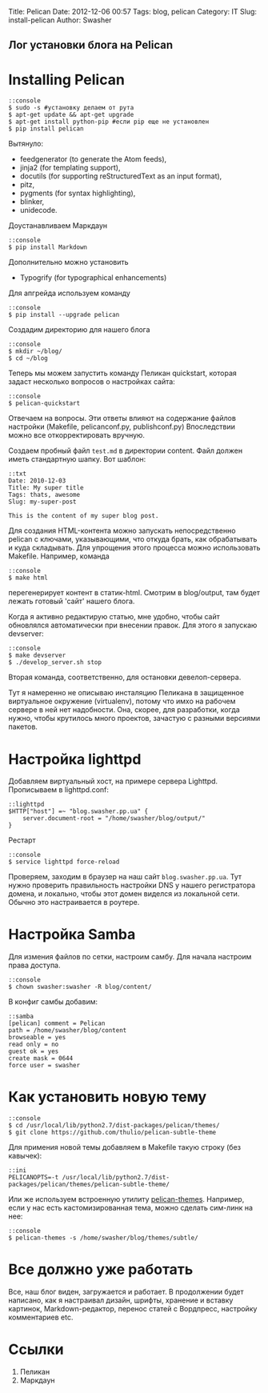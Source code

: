 Title: Pelican
Date: 2012-12-06 00:57
Tags: blog, pelican
Category: IT
Slug: install-pelican
Author: Swasher

Лог установки блога на Pelican
------------------------------

Installing Pelican
==================

    ::console
    $ sudo -s #установку делаем от рута
    $ apt-get update && apt-get upgrade
    $ apt-get install python-pip #если pip еще не установлен
    $ pip install pelican

Вытянуло:

- feedgenerator (to generate the Atom feeds),
- jinja2 (for templating support),
- docutils (for supporting reStructuredText as an input format),
- pitz,
- pygments (for syntax highlighting),
- blinker,
- unidecode.

Доустанавливаем Маркдаун

    ::console
    $ pip install Markdown

Дополнительно можно установить

- Typogrify (for typographical enhancements)

Для апгрейда используем команду

    ::console
    $ pip install --upgrade pelican

Создадим директорию для нашего блога

    ::console
    $ mkdir ~/blog/
    $ cd ~/blog

Теперь мы можем запустить команду Пеликан quickstart, которая задаст несколько вопросов
о настройках сайта:

    ::console
    $ pelican-quickstart

Отвечаем на вопросы. Эти ответы влияют на содержание файлов настройки (Makefile, pelicanconf.py, publishconf.py)
Впоследствии можно все откорректировать вручную.

Создаем пробный файл `test.md` в директории content. Файл должен иметь стандартную шапку. Вот шаблон:

    ::txt
    Date: 2010-12-03
    Title: My super title
    Tags: thats, awesome
    Slug: my-super-post

    This is the content of my super blog post.

Для создания HTML-контента можно запускать непосредственно pelican с ключами,
указывающими, что откуда брать, как обрабатывать и куда складывать. Для
упрощения этого процесса можно использовать Makefile. Например, команда

    ::console
    $ make html

перегенерирует контент в статик-html. Смотрим в blog/output, там будет лежать готовый 'сайт' нашего блога.

Когда я активно редактирую статью, мне удобно, чтобы сайт обновлялся автоматически при внесении правок.
Для этого я запускаю devserver:

    ::console
    $ make devserver
    $ ./develop_server.sh stop

Вторая команда, соответственно, для остановки девелоп-сервера.

Тут я намеренно не описываю инсталяцию Пеликана в защищенное виртуальное окружение (virtualenv), потому что
имхо на рабочем сервере в ней нет надобности. Она, скорее, для разработки, когда нужно, чтобы крутилось много 
проектов, зачастую с разными версиями пакетов.

Настройка lighttpd
==================

Добавляем виртуальный хост, на примере сервера Lighttpd. Прописываем в lighttpd.conf:

    ::lighttpd
    $HTTP["host"] =~ "blog.swasher.pp.ua" {
        server.document-root = "/home/swasher/blog/output/"
    }

Рестарт

    ::console    
    $ service lighttpd force-reload

Проверяем, заходим в браузер на наш сайт `blog.swasher.pp.ua`. Тут нужно проверить правильность 
настройки DNS у нашего регистратора домена, и локально, чтобы этот домен виделся из 
локальной сети. Обычно это настраивается в роутере.

Настройка Samba
===============

Для измения файлов по сетки, настроим самбу. Для начала настроим права доступа.

    ::console
    $ chown swasher:swasher -R blog/content/

В конфиг самбы добавим:

    ::samba
    [pelican] comment = Pelican
    path = /home/swasher/blog/content
    browseable = yes
    read only = no
    guest ok = yes
    create mask = 0644
    force user = swasher

Как установить новую тему
=========================

    ::console
    $ cd /usr/local/lib/python2.7/dist-packages/pelican/themes/
    $ git clone https://github.com/thulio/pelican-subtle-theme

Для примения новой темы добавляем в Makefile такую строку (без кавычек):

    ::ini
    PELICANOPTS=-t /usr/local/lib/python2.7/dist-packages/pelican/themes/pelican-subtle-theme/

Или же используем встроенную утилиту [pelican-themes]. Например, если у нас есть кастомизированная тема, можно сделать сим-линк на нее:

    ::console
    $ pelican-themes -s /home/swasher/blog/themes/subtle/

Все должно уже работать
============

Все, наш блог виден, загружается и работает. В продолжении будет написано, 
как я настраивал дизайн, шрифты, хранение и вставку картинок, Markdown-редактор, перенос статей с 
Вордпресс, настройку комментариев etc.


Ссылки
======
1. Пеликан
2. Маркдаун

[pelican-themes]: http://pelican.readthedocs.org/en/2.7.2/pelican-themes.html